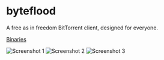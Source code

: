 byteflood
=========

A free as in freedom BitTorrent client, designed for everyone.

[Binaries](https://github.com/hexafluoride/byteflood/releases)

![Screenshot 1](http://i.imgur.com/FEd7NNf.png)
![Screenshot 2](http://i.imgur.com/In8tvmo.png)
![Screenshot 3](http://i.imgur.com/qUPRGEc.png)
